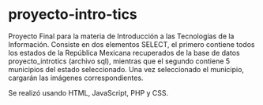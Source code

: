 # proyecto-intro-tics
Proyecto Final para la materia de Introducción a las Tecnologías de la Información.
Consiste en dos elementos SELECT, el primero contiene todos los estados de la República Mexicana recuperados de la base de datos proyecto_introtics (archivo sql), mientras que el segundo contiene 5 municipios del estado seleccionado.
Una vez seleccionado el municipio, cargarán las imágenes correspondientes.

Se realizó usando HTML, JavaScript, PHP y CSS.

